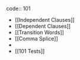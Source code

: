 code:: 101

- [[Independent Clauses]]
- [[Dependent Clauses]]
- [[Transition Words]]
- [[Comma Splice]]
-
- [[101 Tests]]